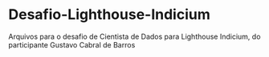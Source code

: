 # Desafio-Lighthouse-Indicium
Arquivos para o desafio de Cientista de Dados para Lighthouse Indicium, do participante Gustavo Cabral de Barros
